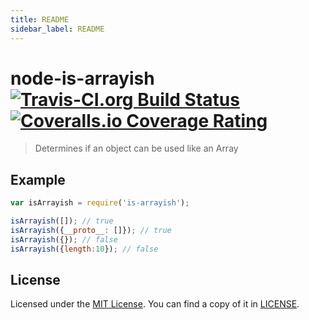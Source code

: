```yaml
---
title: README
sidebar_label: README
---
```

# node-is-arrayish [![Travis-CI.org Build Status](https://img.shields.io/travis/Qix-/node-is-arrayish.svg?style=flat-square)](https://travis-ci.org/Qix-/node-is-arrayish) [![Coveralls.io Coverage Rating](https://img.shields.io/coveralls/Qix-/node-is-arrayish.svg?style=flat-square)](https://coveralls.io/r/Qix-/node-is-arrayish)
> Determines if an object can be used like an Array

## Example
```javascript
var isArrayish = require('is-arrayish');

isArrayish([]); // true
isArrayish({__proto__: []}); // true
isArrayish({}); // false
isArrayish({length:10}); // false
```

## License
Licensed under the [MIT License](http://opensource.org/licenses/MIT).
You can find a copy of it in [LICENSE](LICENSE).

